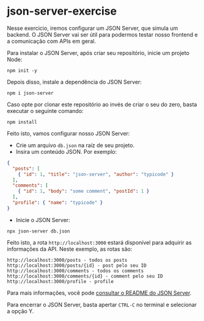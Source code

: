 # json-server-exercise

Nesse exercicio, iremos configurar um JSON Server, que simula um backend.
O JSON Server vai ser útil para podermos testar nosso frontend e a comunicação com APIs em geral.

Para instalar o JSON Server, após criar seu repositório, inicie um projeto Node:
```
npm init -y
```
Depois disso, instale a dependência do JSON Server:
```
npm i json-server
```
Caso opte por clonar este repositório ao invés de criar o seu do zero, basta executar o seguinte comando:
```
npm install
```

Feito isto, vamos configurar nosso JSON Server:
* Crie um arquivo `db.json` na raíz de seu projeto.
* Insira um conteúdo JSON. Por exemplo:
```json
{
  "posts": [
    { "id": 1, "title": "json-server", "author": "typicode" }
  ],
  "comments": [
    { "id": 1, "body": "some comment", "postId": 1 }
  ],
  "profile": { "name": "typicode" }
}
```
* Inicie o JSON Server:
```
npx json-server db.json
```
Feito isto, a rota `http://localhost:3000` estará disponível para adquirir as informações da API. Neste exemplo, as rotas são:
```
http://localhost:3000/posts - todos os posts
http://localhost:3000/posts/{id} - post pelo seu ID
http://localhost:3000/comments - todos os comments
http://localhost:3000/comments/{id} - comment pelo seu ID
http://localhost:3000/profile - profile
```

Para mais informações, você pode [consultar o README do JSON Server](https://github.com/typicode/json-server#readme).

Para encerrar o JSON Server, basta apertar `CTRL-C` no terminal e selecionar a opção Y.